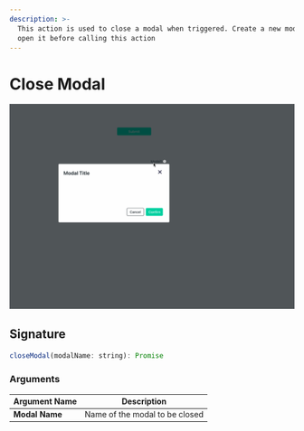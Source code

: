 ```yaml
---
description: >-
  This action is used to close a modal when triggered. Create a new modal and
  open it before calling this action
---
```


# Close Modal

![Click to expand](../.gitbook/assets/closemodal.gif)

## Signature

```javascript
closeModal(modalName: string): Promise
```

### Arguments

| **Argument Name** | **Description**                |
| ----------------- | ------------------------------ |
| **Modal Name**    | Name of the modal to be closed |
